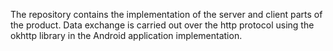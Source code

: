 The repository contains the implementation of the server and client parts of the product. 
Data exchange is carried out over the http protocol using the okhttp library in the Android application implementation.

